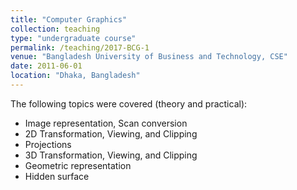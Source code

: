 ```yaml
---
title: "Computer Graphics"
collection: teaching
type: "undergraduate course"
permalink: /teaching/2017-BCG-1
venue: "Bangladesh University of Business and Technology, CSE"
date: 2011-06-01
location: "Dhaka, Bangladesh"
---
```


The following topics were covered (theory and practical):
  * Image representation, Scan conversion
  * 2D Transformation, Viewing, and Clipping
  * Projections
  * 3D Transformation, Viewing, and Clipping
  * Geometric representation
  * Hidden surface
